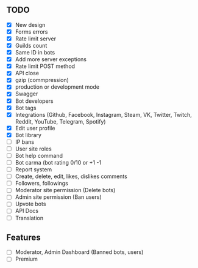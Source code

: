 ## TODO

-   [x] New design
-   [x] Forms errors
-   [x] Rate limit server
-   [x] Guilds count
-   [x] Same ID in bots
-   [x] Add more server exceptions
-   [x] Rate limit POST method
-   [x] API close
-   [x] gzip (commpression)
-   [x] production or development mode
-   [x] Swagger
-   [x] Bot developers
-   [x] Bot tags
-   [x] Integrations (Github, Facebook, Instagram, Steam, VK, Twitter, Twitch, Reddit, YouTube, Telegram, Spotify)
-   [X] Edit user profile
-   [X] Bot library
-   [ ] IP bans
-   [ ] User site roles
-   [ ] Bot help command
-   [ ] Bot carma (bot rating 0/10 or +1 -1
-   [ ] Report system
-   [ ] Create, delete, edit, likes, dislikes comments
-   [ ] Followers, followings
-   [ ] Moderator site permission (Delete bots)
-   [ ] Admin site permission (Ban users)
-   [ ] Upvote bots
-   [ ] API Docs
-   [ ] Translation  

## Features
-   [ ] Moderator, Admin Dashboard (Banned bots, users)
-   [ ] Premium
